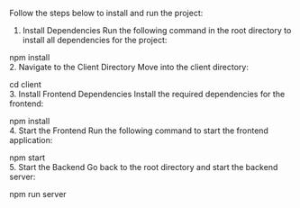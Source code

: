 Follow the steps below to install and run the project:

1. Install Dependencies
Run the following command in the root directory to install all dependencies for the project:


npm install  
2. Navigate to the Client Directory
Move into the client directory:


cd client  
3. Install Frontend Dependencies
Install the required dependencies for the frontend:


npm install  
4. Start the Frontend
Run the following command to start the frontend application:


npm start  
5. Start the Backend
Go back to the root directory and start the backend server:

npm run server  

